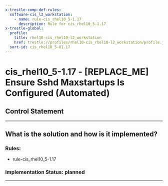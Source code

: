 ```yaml
---
x-trestle-comp-def-rules:
  software-cis_l2_workstation:
    - name: rule-cis_rhel10_5-1.17
      description: Rule for cis_rhel10_5-1.17
x-trestle-global:
  profile:
    title: rhel10-cis_rhel10-l2_workstation
    href: trestle://profiles/rhel10-cis_rhel10-l2_workstation/profile.json
  sort-id: cis_rhel10_5-01.17
---
```


# cis_rhel10_5-1.17 - \[REPLACE_ME\] Ensure Sshd Maxstartups Is Configured (Automated)

## Control Statement

______________________________________________________________________

## What is the solution and how is it implemented?

<!-- For implementation status enter one of: implemented, partial, planned, alternative, not-applicable -->

<!-- Note that the list of rules under ### Rules: is read-only and changes will not be captured after assembly to JSON -->

<!-- Add control implementation description here for control: cis_rhel10_5-1.17 -->

### Rules:

  - rule-cis_rhel10_5-1.17

### Implementation Status: planned

______________________________________________________________________
